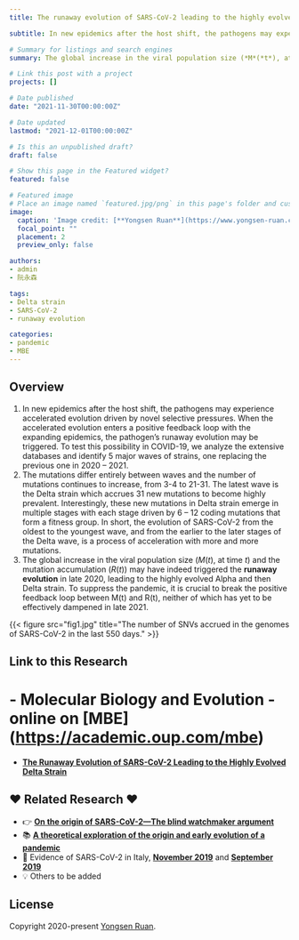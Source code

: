 ```yaml
---
title: The runaway evolution of SARS-CoV-2 leading to the highly evolved Delta strain

subtitle: In new epidemics after the host shift, the pathogens may experience accelerated evolution driven by novel selective pressures. When the accelerated evolution enters a positive feedback loop with the expanding epidemics, the pathogen’s runaway evolution may be triggered.

# Summary for listings and search engines
summary: The global increase in the viral population size (*M*(*t*), at time *t*) and the mutation accumulation (*R*(*t*)) may have indeed triggered the **runaway evolution** in late 2020, leading to the highly evolved Alpha and then Delta strain.

# Link this post with a project
projects: []

# Date published
date: "2021-11-30T00:00:00Z"

# Date updated
lastmod: "2021-12-01T00:00:00Z"

# Is this an unpublished draft?
draft: false

# Show this page in the Featured widget?
featured: false

# Featured image
# Place an image named `featured.jpg/png` in this page's folder and customize its options here.
image:
  caption: 'Image credit: [**Yongsen Ruan**](https://www.yongsen-ruan.com/)'
  focal_point: ""
  placement: 2
  preview_only: false

authors:
- admin
- 阮永森

tags:
- Delta strain
- SARS-CoV-2
- runaway evolution

categories:
- pandemic
- MBE
---
```


## Overview

1. In new epidemics after the host shift, the pathogens may experience accelerated evolution driven by novel selective pressures. When the accelerated evolution enters a positive feedback loop with the expanding epidemics, the pathogen’s runaway evolution may be triggered. To test this possibility in COVID-19, we analyze the extensive databases and identify 5 major waves of strains, one replacing the previous one in 2020 – 2021. 
2. The mutations differ entirely between waves and the number of mutations continues to increase, from 3-4 to 21-31. The latest wave is the Delta strain which accrues 31 new mutations to become highly prevalent. Interestingly, these new mutations in Delta strain emerge in multiple stages with each stage driven by 6 – 12 coding mutations that form a fitness group. In short, the evolution of SARS-CoV-2 from the oldest to the youngest wave, and from the earlier to the later stages of the Delta wave, is a process of acceleration with more and more mutations. 
3. The global increase in the viral population size (*M*(*t*), at time *t*) and the mutation accumulation (*R*(*t*)) may have indeed triggered the **runaway evolution** in late 2020, leading to the highly evolved Alpha and then Delta strain. To suppress the pandemic, it is crucial to break the positive feedback loop between M(t) and R(t), neither of which has yet to be effectively dampened in late 2021.

{{< figure src="fig1.jpg" title="The number of SNVs accrued in the genomes of SARS-CoV-2 in the last 550 days." >}}


## Link to this Research

# - **Molecular Biology and Evolution** -  online on [**MBE**] (https://academic.oup.com/mbe)
- [**The Runaway Evolution of SARS-CoV-2 Leading to the Highly Evolved Delta Strain**](https://academic.oup.com/mbe/article/39/3/msac046/6540861)


## ❤️ Related Research ❤️

- 👉 [**On the origin of SARS-CoV-2—The blind watchmaker argument**](https://link.springer.com/article/10.1007/s11427-021-1972-1)
- 📚 [**A theoretical exploration of the origin and early evolution of a pandemic**](https://www.sciencedirect.com/science/article/pii/S2095927320307659)
- 💬 Evidence of SARS-CoV-2 in Italy, [**November 2019**](https://wwwnc.cdc.gov/eid/article/27/2/20-4632_article) and [**September 2019**](https://papers.ssrn.com/sol3/papers.cfm?abstract_id=3883274)
- 💡 Others to be added


## License

Copyright 2020-present [Yongsen Ruan](https://yongsen-ruan.com).
